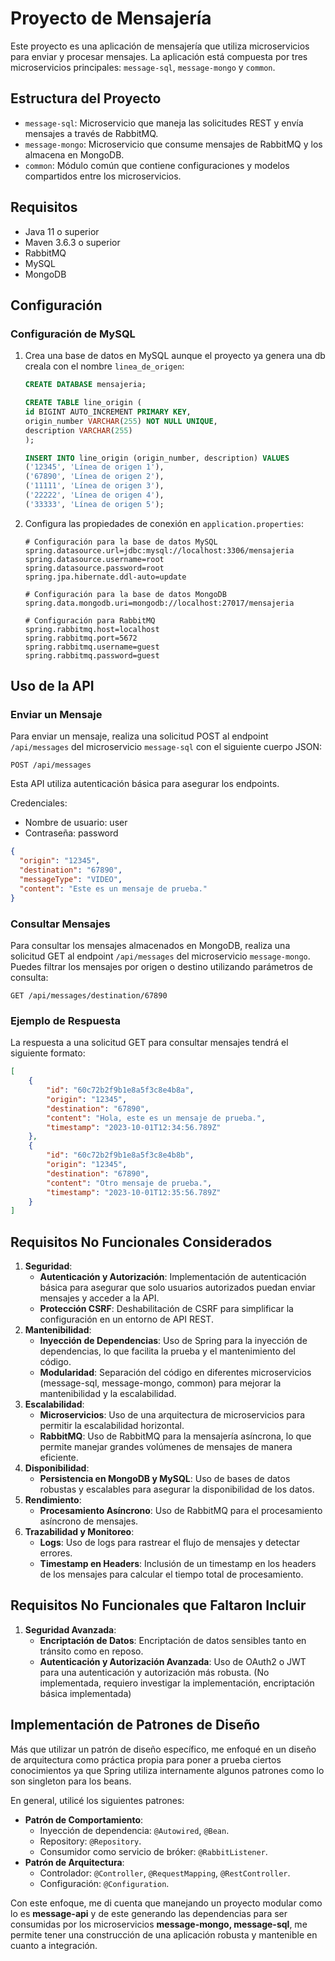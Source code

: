 # Proyecto de Mensajería

Este proyecto es una aplicación de mensajería que utiliza microservicios para enviar y procesar mensajes. La aplicación está compuesta por tres microservicios principales: `message-sql`, `message-mongo` y `common`.

## Estructura del Proyecto

- `message-sql`: Microservicio que maneja las solicitudes REST y envía mensajes a través de RabbitMQ.
- `message-mongo`: Microservicio que consume mensajes de RabbitMQ y los almacena en MongoDB.
- `common`: Módulo común que contiene configuraciones y modelos compartidos entre los microservicios.

## Requisitos

- Java 11 o superior
- Maven 3.6.3 o superior
- RabbitMQ
- MySQL
- MongoDB

## Configuración

### Configuración de MySQL

1. Crea una base de datos en MySQL aunque el proyecto ya genera una db creala con el nombre `linea_de_origen`:
    ```sql
    CREATE DATABASE mensajeria;

    CREATE TABLE line_origin (
    id BIGINT AUTO_INCREMENT PRIMARY KEY,
    origin_number VARCHAR(255) NOT NULL UNIQUE,
    description VARCHAR(255)
    );

    INSERT INTO line_origin (origin_number, description) VALUES
    ('12345', 'Línea de origen 1'),
    ('67890', 'Línea de origen 2'),
    ('11111', 'Línea de origen 3'),
    ('22222', 'Línea de origen 4'),
    ('33333', 'Línea de origen 5');
    ```

2. Configura las propiedades de conexión en `application.properties`:
    ```properties
    # Configuración para la base de datos MySQL
    spring.datasource.url=jdbc:mysql://localhost:3306/mensajeria
    spring.datasource.username=root
    spring.datasource.password=root
    spring.jpa.hibernate.ddl-auto=update

    # Configuración para la base de datos MongoDB
    spring.data.mongodb.uri=mongodb://localhost:27017/mensajeria

    # Configuración para RabbitMQ
    spring.rabbitmq.host=localhost
    spring.rabbitmq.port=5672
    spring.rabbitmq.username=guest
    spring.rabbitmq.password=guest
    ```

## Uso de la API

### Enviar un Mensaje

Para enviar un mensaje, realiza una solicitud POST al endpoint `/api/messages` del microservicio `message-sql` con el siguiente cuerpo JSON:

```http
POST /api/messages
```

Esta API utiliza autenticación básica para asegurar los endpoints.

Credenciales:
- Nombre de usuario: user
- Contraseña: password

```json
{
  "origin": "12345",
  "destination": "67890",
  "messageType": "VIDEO",
  "content": "Este es un mensaje de prueba."
}
```

### Consultar Mensajes

Para consultar los mensajes almacenados en MongoDB, realiza una solicitud GET al endpoint `/api/messages` del microservicio `message-mongo`. Puedes filtrar los mensajes por origen o destino utilizando parámetros de consulta:

```http
GET /api/messages/destination/67890
```

### Ejemplo de Respuesta

La respuesta a una solicitud GET para consultar mensajes tendrá el siguiente formato:

```json
[
    {
        "id": "60c72b2f9b1e8a5f3c8e4b8a",
        "origin": "12345",
        "destination": "67890",
        "content": "Hola, este es un mensaje de prueba.",
        "timestamp": "2023-10-01T12:34:56.789Z"
    },
    {
        "id": "60c72b2f9b1e8a5f3c8e4b8b",
        "origin": "12345",
        "destination": "67890",
        "content": "Otro mensaje de prueba.",
        "timestamp": "2023-10-01T12:35:56.789Z"
    }
]
```

## Requisitos No Funcionales Considerados

1. **Seguridad**:
    - **Autenticación y Autorización**: Implementación de autenticación básica para asegurar que solo usuarios autorizados puedan enviar mensajes y acceder a la API.
    - **Protección CSRF**: Deshabilitación de CSRF para simplificar la configuración en un entorno de API REST.
2. **Mantenibilidad**:
    - **Inyección de Dependencias**: Uso de Spring para la inyección de dependencias, lo que facilita la prueba y el mantenimiento del código.
    - **Modularidad**: Separación del código en diferentes microservicios (message-sql, message-mongo, common) para mejorar la mantenibilidad y la escalabilidad.
3. **Escalabilidad**:
    - **Microservicios**: Uso de una arquitectura de microservicios para permitir la escalabilidad horizontal.
    - **RabbitMQ**: Uso de RabbitMQ para la mensajería asíncrona, lo que permite manejar grandes volúmenes de mensajes de manera eficiente.
4. **Disponibilidad**:
    - **Persistencia en MongoDB y MySQL**: Uso de bases de datos robustas y escalables para asegurar la disponibilidad de los datos.
5. **Rendimiento**:
    - **Procesamiento Asíncrono**: Uso de RabbitMQ para el procesamiento asíncrono de mensajes.
6. **Trazabilidad y Monitoreo**:
    - **Logs**: Uso de logs para rastrear el flujo de mensajes y detectar errores.
    - **Timestamp en Headers**: Inclusión de un timestamp en los headers de los mensajes para calcular el tiempo total de procesamiento.

## Requisitos No Funcionales que Faltaron Incluir

1. **Seguridad Avanzada**:
    - **Encriptación de Datos**: Encriptación de datos sensibles tanto en tránsito como en reposo.
    - **Autenticación y Autorización Avanzada**: Uso de OAuth2 o JWT para una autenticación y autorización más robusta. (No implementada, requiero investigar la implementación, encriptación básica implementada)

## Implementación de Patrones de Diseño

Más que utilizar un patrón de diseño específico, me enfoqué en un diseño de arquitectura como práctica propia para poner a prueba ciertos conocimientos ya que Spring utiliza internamente algunos patrones como lo son singleton para los beans.

En general, utilicé los siguientes patrones:

- **Patrón de Comportamiento**:
  - Inyección de dependencia: `@Autowired`, `@Bean`.
  - Repository: `@Repository`.
  - Consumidor como servicio de bróker: `@RabbitListener`.
- **Patrón de Arquitectura**:
  - Controlador: `@Controller`, `@RequestMapping`, `@RestController`.
  - Configuración: `@Configuration`.

Con este enfoque, me di cuenta que manejando un proyecto modular como lo es **message-api** y de este generando las dependencias para ser consumidas por los microservicios **message-mongo, message-sql**, me permite tener una construcción de una aplicación robusta y mantenible en cuanto a integración.
